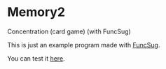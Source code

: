# Memory2
Concentration (card game) (with FuncSug)

This is just an example program made with [FuncSug](https://github.com/cl4cnam/funcSug).

You can test it [here](https://cl4cnam.github.io/Memory2/memory.html).
